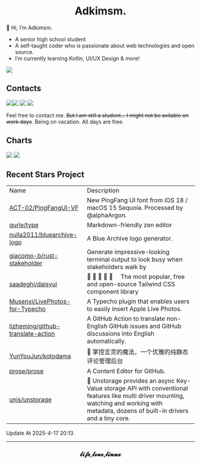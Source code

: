 <h1 align="center">Adkimsm.</h1>

👋 Hi, I’m Adkimsm.

- A senior high school student
- A self-taught coder who is passionate about web technologies and open source.
- I’m currently learning Kotlin, UI/UX Design & more!

![](https://visitor-badge.glitch.me/badge?page_id=adkimsm)

## Contacts

<a href="mailto:adkinsm9277@gmail.com"><img src="https://img.shields.io/badge/Gmail-D14836?style=for-the-badge&logo=gmail&logoColor=white" /></a><a href="https://t.me/adkimsm"><img src="https://img.shields.io/badge/Telegram-2CA5E0?style=for-the-badge&logo=telegram&logoColor=white" /></a> <a href="https://wpa.qq.com/msgrd?v=3&uin=3020035335&site=qq&menu=yes"><img src="https://img.shields.io/badge/Tencent%23QQ-%2312B7F5?style=for-the-badge&logo=tencentqq&logoColor=white" /></a> <a href="https://twitter.com/adkimsm"><img src="https://img.shields.io/badge/Twitter-%231DA1F2.svg?style=for-the-badge&logo=Twitter&logoColor=white" /></a>

Feel free to contact me. ~~But I am still a student... I might not be avilable on work days~~. Being on vacation. All days are free.

<div align="left">

<h2>Charts</h2>

<img src="https://github-readme-stats.vercel.app/api?username=adkimsm&show_icons=true&count_private=true&hide=prs&theme=default_repocard" />

<img src="https://github-readme-stats.vercel.app/api/top-langs/?username=adkimsm&layout=compact" />

</div>

<div>

<h2>Recent Stars Project</h2>

<table>
  <tr>
    <td>Name</td>
    <td>Description</td>
  </tr>
  
  <tr>
    <td><a href=https://github.com/ACT-02/PingFangUI-VF>ACT-02/PingFangUI-VF</a></td>
    <td>New PingFang UI font from iOS 18 / macOS 15 Sequoia. Processed by @alphaArgon.</td>
  </tr>
  <tr>
    <td><a href=https://github.com/qurle/type>qurle/type</a></td>
    <td>Markdown-friendly zen editor </td>
  </tr>
  <tr>
    <td><a href=https://github.com/nulla2011/bluearchive-logo>nulla2011/bluearchive-logo</a></td>
    <td>A Blue Archive logo generator.</td>
  </tr>
  <tr>
    <td><a href=https://github.com/giacomo-b/rust-stakeholder>giacomo-b/rust-stakeholder</a></td>
    <td>Generate impressive-looking terminal output to look busy when stakeholders walk by</td>
  </tr>
  <tr>
    <td><a href=https://github.com/saadeghi/daisyui>saadeghi/daisyui</a></td>
    <td>🌼 🌼 🌼 🌼 🌼  The most popular, free and open-source Tailwind CSS component library</td>
  </tr>
  <tr>
    <td><a href=https://github.com/Musenxi/LivePhotos-for-Typecho>Musenxi/LivePhotos-for-Typecho</a></td>
    <td>A Typecho plugin that enables users to easily insert Apple Live Photos.</td>
  </tr>
  <tr>
    <td><a href=https://github.com/lizheming/github-translate-action>lizheming/github-translate-action</a></td>
    <td>A GitHub Action to translate non-English GitHub issues and GitHub discussions into English automatically.</td>
  </tr>
  <tr>
    <td><a href=https://github.com/YunYouJun/kotodama>YunYouJun/kotodama</a></td>
    <td>💬 掌控言灵的魔法，一个优雅的纯静态评论管理后台</td>
  </tr>
  <tr>
    <td><a href=https://github.com/prose/prose>prose/prose</a></td>
    <td>A Content Editor for GitHub.</td>
  </tr>
  <tr>
    <td><a href=https://github.com/unjs/unstorage>unjs/unstorage</a></td>
    <td> 💾 Unstorage provides an async Key-Value storage API with conventional features like multi driver mounting, watching and working with metadata, dozens of built-in drivers and a tiny core.</td>
  </tr>
</table>

</div>

Update At 2025-4-17    20:13

---

<h3 align="center">𝓵𝓲𝓯𝓮,𝓵𝓸𝓿𝓮,𝓵𝓲𝓷𝓾𝔁</h3>
